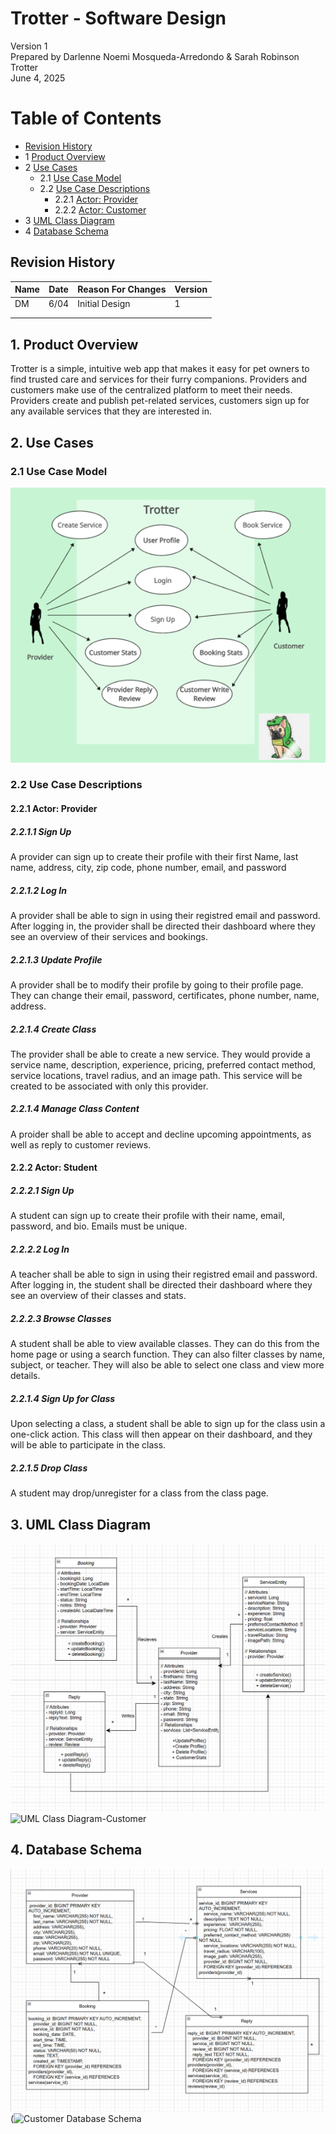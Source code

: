# Trotter - Software Design 

Version 1  
Prepared by Darlenne Noemi Mosqueda-Arredondo & Sarah Robinson\
Trotter\
June 4, 2025

Table of Contents
=================
* [Revision History](#revision-history)
* 1 [Product Overview](#1-product-overview)
* 2 [Use Cases](#2-use-cases)
  * 2.1 [Use Case Model](#21-use-case-model)
  * 2.2 [Use Case Descriptions](#22-use-case-descriptions)
    * 2.2.1 [Actor: Provider](#221-actor-provider)
    * 2.2.2 [Actor: Customer](#222-actor-customer) 
* 3 [UML Class Diagram](#3-uml-class-diagram)
* 4 [Database Schema](#4-database-schema)

## Revision History
| Name | Date    | Reason For Changes  | Version   |
| ---- | ------- | ------------------- | --------- |
|  DM  | 6/04    | Initial Design      |    1      |
|      |         |                     |           |
|      |         |                     |           |

## 1. Product Overview
Trotter is a simple, intuitive web app that makes it easy for pet owners to find trusted care and services for their furry companions. Providers and customers make use of the centralized platform to meet their needs. Providers create and publish pet-related services, customers sign up for any available services that they are interested in.

## 2. Use Cases
### 2.1 Use Case Model
![Use Case Model](https://github.com/Darlenne-M/su25-Group5/blob/BackendAPI-Darlenne/Object-Oriented-Design/use-case-model.png)

### 2.2 Use Case Descriptions

#### 2.2.1 Actor: Provider
##### 2.2.1.1 Sign Up
A provider can sign up to create their profile with their first Name, last name, address, city, zip code, phone number, email, and password

##### 2.2.1.2 Log In
A provider shall be able to sign in using their registred email and password. After logging in, the provider shall be directed their dashboard where they see an overview of their services and bookings.
##### 2.2.1.3 Update Profile
A provider shall be to modify their profile by going to their profile page. They can change their email, password, certificates, phone number, name, address.
##### 2.2.1.4 Create Class
The provider shall be able to create a new service. They would provide a service name, description, experience, pricing, preferred contact method, service locations, travel radius, and an image path. This service will be created to be associated with only this provider.
##### 2.2.1.4 Manage Class Content
A proider shall be able to accept and decline upcoming appointments, as well as reply to customer reviews.

#### 2.2.2 Actor: Student
##### 2.2.2.1 Sign Up
A student can sign up to create their profile with their name, email, password, and bio. Emails must be unique.
##### 2.2.2.2 Log In
A teacher shall be able to sign in using their registred email and password. After logging in, the student shall be directed their dashboard where they see an overview of their classes and stats.
##### 2.2.2.3 Browse Classes
A student shall be able to view available classes. They can do this from the home page or using a search function. They can also filter classes by name, subject, or teacher. They will also be able to select one class and view more details.
##### 2.2.1.4 Sign Up for Class
Upon selecting a class, a student shall be able to sign up for the class usin a one-click action. This class will then appear on their dashboard, and they will be able to participate in the class.
##### 2.2.1.5 Drop Class
A student may drop/unregister for a class from the class page.

## 3. UML Class Diagram
![UML Class Diagram](https://github.com/Darlenne-M/su25-Group5/blob/BackendAPI-Darlenne/Object-Oriented-Design/provider-class-diagram-Darlenne.png)
![UML Class Diagram-Customer](https://media.discordapp.net/attachments/1372241533981692077/1381770980841623643/image.png?ex=6848ba01&is=68476881&hm=e426fd77d31b3708a94575f63b034181c929bf2ee824c02b07d337c681b5ec89&=&format=webp&quality=lossless&width=1504&height=1326)
## 4. Database Schema
![UML Class Diagram](https://github.com/Darlenne-M/su25-Group5/blob/BackendAPI-Darlenne/Object-Oriented-Design/provider-database-schema-Darlenne.png)
(![Customer Database Schema](https://github.com/user-attachments/assets/f6c1bb3c-1b94-4e4f-a4eb-257653359af0)

